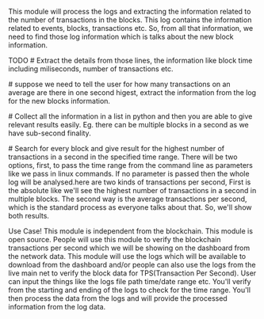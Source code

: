 This module will process the logs and extracting the information related
to the number of transactions in the blocks. This log contains the
information related to events, blocks, transactions etc. So, from all
that information, we need to find those log information which is talks
about the new block information.

TODO 
\# Extract the details from those lines, the information like block
time including miliseconds, number of transactions etc.

\# suppose we need to tell the user for how many transactions on an
average are there in one second higest, extract the information from the
log for the new blocks information.

\# Collect all the information in a list in python and then you are able
to give relevant results easily. Eg. there can be multiple blocks in a
second as we have sub-second finality.

\# Search for every block and give result for the highest number of
transactions in a second in the specified time range. There will be two
options, first, to pass the time range from the command line as
parameters like we pass in linux commands. If no parameter is passed
then the whole log will be analysed.here are two kinds of transactions
per second, First is the absolute like we\'ll see the highest number of
transactions in a second in multiple blocks. The second way is the
average transactions per second, which is the standard process as
everyone talks about that. So, we\'ll show both results.

Use Case! This module is independent from the blockchain. This module is
open source. People will use this module to verify the blockchain
transactions per second which we will be showing on the dashboard from
the network data. This module will use the logs which will be available
to download from the dashboard and/or people can also use the logs from
the live main net to verify the block data for TPS(Transaction Per
Second). User can input the things like the logs file path time/date
range etc. You\'ll verify from the starting and ending of the logs to
check for the time range. You\'ll then process the data from the logs
and will provide the processed information from the log data.
